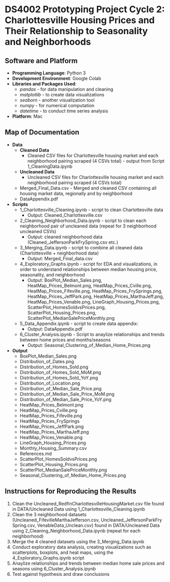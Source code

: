 # DS4002 Prototyping Project Cycle 2: Charlottesville Housing Prices and Their Relationship to Seasonality and Neighborhoods

## Software and Platform
- **Programming Language**: Python 3
- **Development Environment**: Google Colab
- **Libraries and Packages Used**:
  - *pandas* - for data manipulation and cleaning
  - *matplotlib* - to create data visualizations
  - *seaborn* - another visualization tool
  - *numpy* - for numerical computation
  - *datetime* - to conduct time series analysis
- **Platform**: Mac

## Map of Documentation
- **Data**
  - **Cleaned Data**
    - Cleaned CSV files for Charlottesville housing market and each neighborhood pairing scraped (4 CSVs total) - output from Script 1_CleaningData.ipynb
  - **Uncleaned Data**
    - Uncleaned CSV files for Charlottesville housing market and each neighborhood pairing scraped (4 CSVs total)
  - Merged_Final_Data.csv - Merged and cleaned CSV containing all housing market data, regionally and by neighborhood
  - DataAppendix.pdf
- **Scripts**
  - 1_Charlottesville_Cleaning.ipynb - script to clean Charlottesville data
    - Output: Cleaned_Charlottesville.csv
  - 2_Cleaning_Neighborhood_Data.ipynb - script to clean each neighborhood pair of uncleaned data (repeat for 3 neighborhood uncleaned CSVs)
    - Output: cleaned neighborhood data (Cleaned_JeffersonParkFrySpring.csv etc.)
  - 3_Merging_Data.ipynb - script to combine all cleaned data (Charlottesville + neighborhood data)
    - Output: Merged_Final_data.csv
  - 4_Exploratory_Graphs.ipynb - script for EDA and visualizations, in order to understand relationships between median housing price, seasonality, and neighborhood
    - Output: BoxPlot_Median_Sales.png, HeatMap_Prices_Belmont.png, HeatMap_Prices_Cville.png, HeatMap_Prices_Fifeville.png, HeatMap_Prices_FrySprings.png, HeatMap_Prices_JeffPark.png, HeatMap_Prices_MarthaJeff.png, HeatMap_Prices_Venable.png, LineGraph_Housing_Prices.png, ScatterPlot_HomesSoldvsPrices.png, ScatterPlot_Housing_Prices.png, ScatterPlot_MedianSalePriceMonthly.png
  - 5_Data_Appendix.ipynb - script to create data appendix:
      - Output: DataAppendix.pdf
  - 6_Cluster_Analysis.ipynb - Script to anaylize relationships and trends between home prices and months/seasons
      - Output: Seasonal_Clustering_of_Median_Home_Prices.png
- **Output**
  - BoxPlot_Median_Sales.png
  - Distribution_of_Dates.png
  - Distribution_of_Homes_Sold.png
  - Distribution_of_Homes_Sold_MoM.png
  - Distribution_of_Homes_Sold_YoY.png
  - Distribution_of_Location.png
  - Distribution_of_Median_Sale_Price.png
  - Distribution_of_Median_Sale_Price_MoM.png
  - Distribution_of_Median_Sale_Price_YoY.png
  - HeatMap_Prices_Belmont.png
  - HeatMap_Prices_Cville.png
  - HeatMap_Prices_Fifeville.png
  - HeatMap_Prices_FrySprings
  - HeatMap_Prices_JeffPark.png
  - HeatMap_Prices_MarthaJeff.png
  - HeatMap_Prices_Venable.png
  - LineGraph_Housing_Prices.png
  - Monthly_Housing_Summary.csv
  - References.md
  - ScatterPlot_HomesSoldvsPrices.png
  - ScatterPlot_Housing_Prices.png
  - ScatterPlot_MedianSalePriceMonthly.png
  - Seasonal_Clustering_of_Median_Home_Prices.png

## Instructions for Reproducing the Results
1. Clean the Uncleaned_RedfinCharlottesvilleHousingMarket.csv file found in DATA/Uncleaned Data using 1_Charlottesville_Cleaning.ipynb
2. Clean the 3 neighborhood datasets (Uncleaned_FifevilleMarthaJefferson.csv, Uncleaned_JeffersonParkFry Spring.csv, VenableData_Unclean.csv) found in DATA/Uncleaned Data using 2_Cleaning_Neighborhood_Data.ipynb (repeat for each neighborhood)
3. Merge the 4 cleaned datasets using the 3_Merging_Data.ipynb
4. Conduct exploratory data analysis, creating visualizations such as scatterplots, boxplots, and heat maps, using the 4_Exploratory_Graphs.ipynb script
5. Anaylize relationships and trends between median home sale prices and seasons using 6_Cluster_Analysis.ipynb
6. Test against hypothesis and draw conclusions

